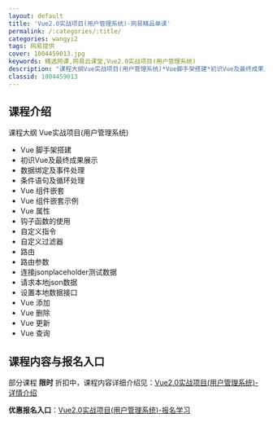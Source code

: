 ```yaml
---
layout: default
title: 'Vue2.0实战项目(用户管理系统)-网易精品单课'
permalink: /:categories/:title/
categories: wangyi2
tags: 网易提供
cover: 1004459013.jpg
keywords: 精选网课,网易云课堂,Vue2.0实战项目(用户管理系统)
description: "课程大纲​Vue实战项目(用户管理系统)*Vue脚手架搭建*初识Vue及最终成果展示*数据绑定及事件处理*条件语句及循环处理*Vue组件嵌套*Vue组件嵌套示例*Vue属性*钩子函数的使用*"
classid: 1004459013
---
```


## 课程介绍

课程大纲​
Vue实战项目(用户管理系统)
* Vue 脚手架搭建
* 初识Vue及最终成果展示
* 数据绑定及事件处理
* 条件语句及循环处理
* Vue 组件嵌套
* Vue 组件嵌套示例
* Vue 属性
* 钩子函数的使用
* 自定义指令
* 自定义过滤器
* 路由
* 路由参数
* 连接jsonplaceholder测试数据
* 请求本地json数据
* 设置本地数据接口
* Vue 添加
* Vue 删除
* Vue 更新
* Vue 查询

## 课程内容与报名入口

部分课程 **限时** 折扣中，课程内容详细介绍见：[Vue2.0实战项目(用户管理系统)-详情介绍](https://study.163.com/course/introduction/1004459013.htm?share=1&shareId=1025206652&utm_campaign=share&utm_medium=iphoneShare&utm_source=&utm_u=1025206652)

**优惠报名入口**：[Vue2.0实战项目(用户管理系统)-报名学习](https://study.163.com/course/introduction/1004459013.htm?share=1&shareId=1025206652&utm_campaign=share&utm_medium=iphoneShare&utm_source=&utm_u=1025206652)

